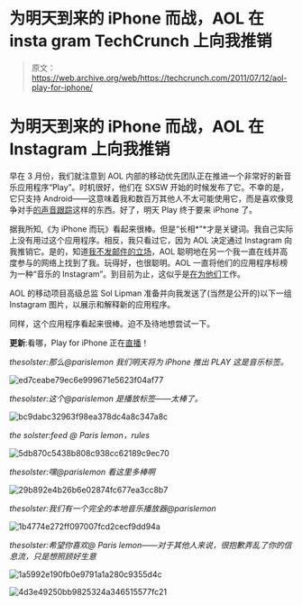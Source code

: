 # 为明天到来的 iPhone 而战，AOL 在 insta gram TechCrunch 上向我推销

> 原文：<https://web.archive.org/web/https://techcrunch.com/2011/07/12/aol-play-for-iphone/>

# 为明天到来的 iPhone 而战，AOL 在 Instagram 上向我推销

早在 3 月份，我们就注意到 AOL 内部的移动优先团队正在推进一个非常好的新音乐应用程序“Play”。时机很好，他们在 SXSW 开始的时候发布了它。不幸的是，它只支持 Android——这意味着我和数百万其他人不太可能使用它，而是喜欢像竞争对手[的声音跟踪](https://web.archive.org/web/20221129202725/http://soundtracking.com/)这样的东西。好了，明天 Play 终于要来 iPhone 了。

据我所知,《为 iPhone 而玩》看起来很棒。但是“长相*”*才是关键词。我自己实际上没有用过这个应用程序。相反，我只看过它，因为 AOL 决定通过 Instagram 向我推销它。是的，知道[我不发邮件的立场](https://web.archive.org/web/20221129202725/https://beta.techcrunch.com/2011/07/06/i-wouldnt-say-ive-been-missing-it/)，AOL 聪明地在另一个我一直在线并高度参与的网络上找到了我。玩得好，也很聪明。AOL 一直将他们的应用程序标榜为一种“音乐的 Instagram”。到目前为止，这似乎是[在为他们](https://web.archive.org/web/20221129202725/https://beta.techcrunch.com/2011/04/05/play-aol-250000/)工作。

AOL 的移动项目高级总监 Sol Lipman 准备并向我发送了(当然是公开的)以下一组 Instagram 图片，以展示和解释新的应用程序。

同样，这个应用程序看起来很棒。迫不及待地想尝试一下。

**更新**:看哪，Play for iPhone 正在[直播](https://web.archive.org/web/20221129202725/http://itunes.apple.com/us/app/play-by-aol-music/id447805948?mt=8)！

*thesolster:那么@parislemon 我们明天将为 iPhone 推出 PLAY 这是音乐标签。*

![](img/a0eace41c286a0c4cc40d79f7c0f993a.png "ed7ceabe79ec6e999671e5623f04af77")

*thesolster:这个@parislemon 是播放标签——太棒了。*

![](img/8b3102a4377ec1fea321118576076dbd.png "bc9dabc32963f98ea378dc4a8c347a8c")

*the solster:feed @ Paris lemon，rules*

![](img/c39e731da0da1cde65a0436761703199.png "5db870c5438b808c938cc62189c9ec70")

*thesolster:嘿@parislemon 看这里多棒啊*

![](img/b85ad6b28cefc1a909dc920ce6b294d3.png "29b892e4b26b6e02874fc677ea3cc8b7")

*thesolster:我们有一个完全的本地音乐播放器@parislemon*

![](img/67fde555aca13c297241b432e457a2f5.png "1b4774e272ff097007fcd2cecf9dd94a")

*thesolster:希望你喜欢@ Paris lemon——对于其他人来说，很抱歉弄乱了你的信息流，只是想照顾好生意*

![](img/143c03c5d613cf94e26dce07cd718cb2.png "1a5992e190fb0e9791a1a280c9355d4c")

![](img/676f8cd41af604c05b8a456301d2bafd.png "4d3e49250bb9825324a346515577fc21")
